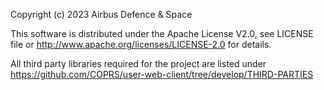 Copyright (c) 2023 Airbus Defence & Space

This software is distributed under the Apache License V2.0, see LICENSE file or http://www.apache.org/licenses/LICENSE-2.0 for details.

All third party libraries required for the project are listed under https://github.com/COPRS/user-web-client/tree/develop/THIRD-PARTIES
